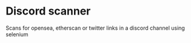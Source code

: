 # Discord scanner

Scans for opensea, etherscan or twitter links in a discord channel using selenium